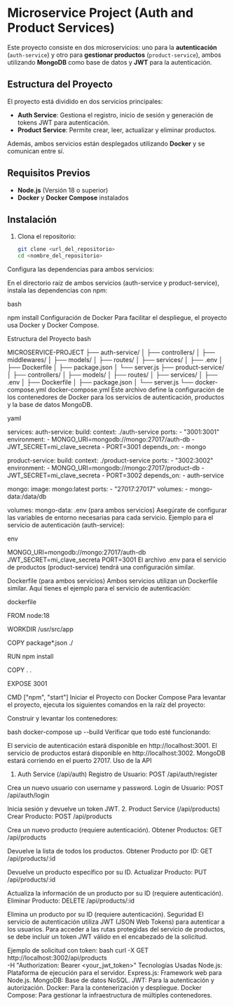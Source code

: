 # Microservice Project (Auth and Product Services)

Este proyecto consiste en dos microservicios: uno para la **autenticación** (`auth-service`) y otro para **gestionar productos** (`product-service`), ambos utilizando **MongoDB** como base de datos y **JWT** para la autenticación.

## Estructura del Proyecto

El proyecto está dividido en dos servicios principales:

- **Auth Service**: Gestiona el registro, inicio de sesión y generación de tokens JWT para autenticación.
- **Product Service**: Permite crear, leer, actualizar y eliminar productos.

Además, ambos servicios están desplegados utilizando **Docker** y se comunican entre sí.

## Requisitos Previos

- **Node.js** (Versión 18 o superior)
- **Docker** y **Docker Compose** instalados

## Instalación

1. Clona el repositorio:
   ```bash
   git clone <url_del_repositorio>
   cd <nombre_del_repositorio>
Configura las dependencias para ambos servicios:

En el directorio raíz de ambos servicios (auth-service y product-service), instala las dependencias con npm:

bash

npm install
Configuración de Docker
Para facilitar el despliegue, el proyecto usa Docker y Docker Compose.

Estructura del Proyecto
bash

MICROSERVICE-PROJECT
├── auth-service/
│   ├── controllers/
│   ├── middlewares/
│   ├── models/
│   ├── routes/
│   ├── services/
│   ├── .env
│   ├── Dockerfile
│   ├── package.json
│   └── server.js
├── product-service/
│   ├── controllers/
│   ├── models/
│   ├── routes/
│   ├── services/
│   ├── .env
│   ├── Dockerfile
│   ├── package.json
│   └── server.js
└── docker-compose.yml
docker-compose.yml
Este archivo define la configuración de los contenedores de Docker para los servicios de autenticación, productos y la base de datos MongoDB.

yaml

services:
  auth-service:
    build:
      context: ./auth-service
    ports:
      - "3001:3001"
    environment:
      - MONGO_URI=mongodb://mongo:27017/auth-db
      - JWT_SECRET=mi_clave_secreta
      - PORT=3001
    depends_on:
      - mongo

  product-service:
    build:
      context: ./product-service
    ports:
      - "3002:3002"
    environment:
      - MONGO_URI=mongodb://mongo:27017/product-db
      - JWT_SECRET=mi_clave_secreta
      - PORT=3002
    depends_on:
      - auth-service

  mongo:
    image: mongo:latest
    ports:
      - "27017:27017"
    volumes:
      - mongo-data:/data/db

volumes:
  mongo-data:
.env (para ambos servicios)
Asegúrate de configurar las variables de entorno necesarias para cada servicio. Ejemplo para el servicio de autenticación (auth-service):

env

MONGO_URI=mongodb://mongo:27017/auth-db
JWT_SECRET=mi_clave_secreta
PORT=3001
El archivo .env para el servicio de productos (product-service) tendrá una configuración similar.

Dockerfile (para ambos servicios)
Ambos servicios utilizan un Dockerfile similar. Aquí tienes el ejemplo para el servicio de autenticación:

dockerfile

FROM node:18

WORKDIR /usr/src/app

COPY package*.json ./

RUN npm install

COPY . .

EXPOSE 3001

CMD ["npm", "start"]
Iniciar el Proyecto con Docker Compose
Para levantar el proyecto, ejecuta los siguientes comandos en la raíz del proyecto:

Construir y levantar los contenedores:

bash
docker-compose up --build
Verificar que todo esté funcionando:

El servicio de autenticación estará disponible en http://localhost:3001.
El servicio de productos estará disponible en http://localhost:3002.
MongoDB estará corriendo en el puerto 27017.
Uso de la API
1. Auth Service (/api/auth)
Registro de Usuario: POST /api/auth/register

Crea un nuevo usuario con username y password.
Login de Usuario: POST /api/auth/login

Inicia sesión y devuelve un token JWT.
2. Product Service (/api/products)
Crear Producto: POST /api/products

Crea un nuevo producto (requiere autenticación).
Obtener Productos: GET /api/products

Devuelve la lista de todos los productos.
Obtener Producto por ID: GET /api/products/:id

Devuelve un producto específico por su ID.
Actualizar Producto: PUT /api/products/:id

Actualiza la información de un producto por su ID (requiere autenticación).
Eliminar Producto: DELETE /api/products/:id

Elimina un producto por su ID (requiere autenticación).
Seguridad
El servicio de autenticación utiliza JWT (JSON Web Tokens) para autenticar a los usuarios. Para acceder a las rutas protegidas del servicio de productos, se debe incluir un token JWT válido en el encabezado de la solicitud.

Ejemplo de solicitud con token:
bash
curl -X GET http://localhost:3002/api/products \
  -H "Authorization: Bearer <your_jwt_token>"
Tecnologías Usadas
Node.js: Plataforma de ejecución para el servidor.
Express.js: Framework web para Node.js.
MongoDB: Base de datos NoSQL.
JWT: Para la autenticación y autorización.
Docker: Para la contenerización y despliegue.
Docker Compose: Para gestionar la infraestructura de múltiples contenedores.
